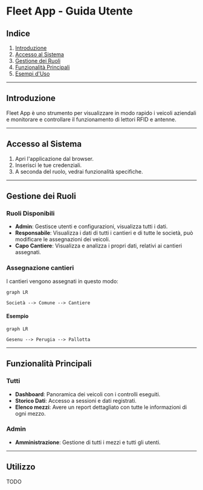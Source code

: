 # Fleet App - Guida Utente
## Indice
1. [Introduzione](#introduzione)
2. [Accesso al Sistema](#accesso-al-sistema)
3. [Gestione dei Ruoli](#gestione-dei-ruoli)
4. [Funzionalità Principali](#funzionalità-principali)
5. [Esempi d'Uso](#esempi-duso)

---

## Introduzione
Fleet App è uno strumento per visualizzare in modo rapido i veicoli aziendali e monitorare e controllare il funzionamento di lettori RFID e antenne.

---
## Accesso al Sistema
1. Apri l'applicazione dal browser.
2. Inserisci le tue credenziali.
3. A seconda del ruolo, vedrai funzionalità specifiche.
---
## Gestione dei Ruoli
### Ruoli Disponibili
- **Admin**: Gestisce utenti e configurazioni, visualizza tutti i dati.
- **Responsabile**: Visualizza i dati di tutti i cantieri e di tutte le società, può modificare le assegnazioni dei veicoli.
- **Capo Cantiere**: Visualizza e analizza i propri dati, relativi ai cantieri assegnati.

### Assegnazione cantieri
I cantieri vengono assegnati in questo modo:

```mermaid
graph LR

Società --> Comune --> Cantiere
```
#### Esempio
```mermaid
graph LR

Gesenu --> Perugia --> Pallotta
```


---
## Funzionalità Principali
### Tutti
- **Dashboard**: Panoramica dei veicoli con i controlli eseguiti.
- **Storico Dati**: Accesso a sessioni e dati registrati.
- **Elenco mezzi**: Avere un report dettagliato con tutte le informazioni di ogni mezzo.

### Admin
- **Amministrazione**:  Gestione di tutti i mezzi e tutti gli utenti.
---
## Utilizzo
TODO